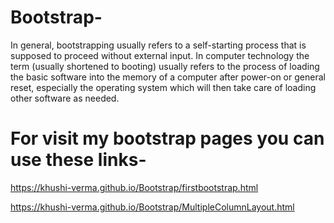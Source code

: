 # Bootstrap-
In general, bootstrapping usually refers to a self-starting process that is supposed to proceed without external input. In computer technology the term (usually shortened to booting) usually refers to the process of loading the basic software into the memory of a computer after power-on or general reset, especially the operating system which will then take care of loading other software as needed.
# For visit my bootstrap pages you can use these links-
https://khushi-verma.github.io/Bootstrap/firstbootstrap.html

https://khushi-verma.github.io/Bootstrap/MultipleColumnLayout.html
